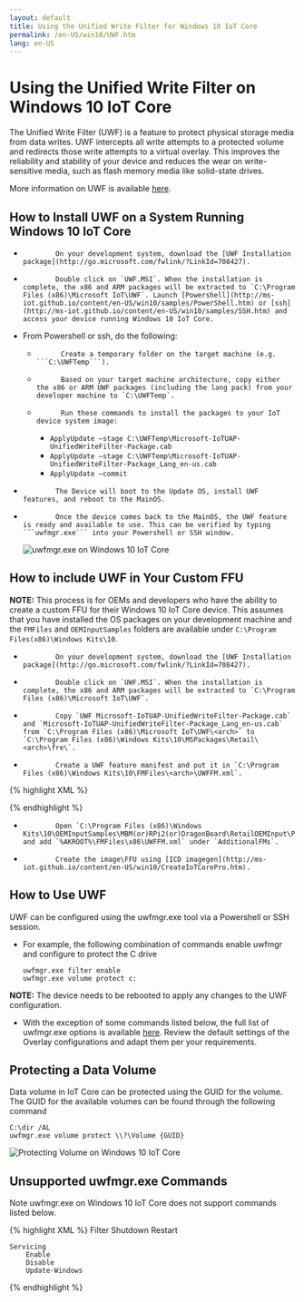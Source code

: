 ```yaml
---
layout: default
title: Using the Unified Write Filter for Windows 10 IoT Core
permalink: /en-US/win10/UWF.htm
lang: en-US
---
```

# Using the Unified Write Filter on Windows 10 IoT Core

The Unified Write Filter (UWF) is a feature to protect physical storage media from data writes. UWF intercepts all write attempts to a protected volume and redirects those write attempts to a virtual overlay. This improves the reliability and stability of your device and reduces the wear on write-sensitive media, such as flash memory media like solid-state drives.

More information on UWF is available [here](https://msdn.microsoft.com/en-us/windows/hardware/mt572001).

## How to Install UWF on a System Running Windows 10 IoT Core
*             On your development system, download the [UWF Installation package](http://go.microsoft.com/fwlink/?LinkId=708427).
*             Double click on `UWF.MSI`. When the installation is complete, the x86 and ARM packages will be extracted to `C:\Program Files (x86)\Microsoft IoT\UWF`. Launch [Powershell](http://ms-iot.github.io/content/en-US/win10/samples/PowerShell.htm) or [ssh](http://ms-iot.github.io/content/en-US/win10/samples/SSH.htm) and access your device running Windows 10 IoT Core.
* From Powershell or ssh, do the following:
  *           Create a temporary folder on the target machine (e.g. ```C:\UWFTemp```).
  *           Based on your target machine architecture, copy either the x86 or ARM UWF packages (including the lang pack) from your developer machine to `C:\UWFTemp`.
  *           Run these commands to install the packages to your IoT device system image:
    * `ApplyUpdate –stage C:\UWFTemp\Microsoft-IoTUAP-UnifiedWriteFilter-Package.cab`
    * `ApplyUpdate –stage C:\UWFTemp\Microsoft-IoTUAP-UnifiedWriteFilter-Package_Lang_en-us.cab`
    * `ApplyUpdate –commit`
*             The Device will boot to the Update OS, install UWF features, and reboot to the MainOS.
*             Once the device comes back to the MainOS, the UWF feature is ready and available to use. This can be verified by typing ```uwfmgr.exe``` into your Powershell or SSH window.

  ![uwfmgr.exe on Windows 10 IoT Core]({{site.baseurl}}/Resources/images/uwfmgr.png)


## How to include UWF in Your Custom FFU 
**NOTE:** This process is for OEMs and developers who have the ability to create a custom FFU for their Windows 10 IoT Core device. This assumes that you have installed the OS packages on your development machine and the `FMFiles` and `OEMInputSamples` folders are available under `C:\Program Files(x86)\Windows Kits\10`.

*             On your development system, download the [UWF Installation package](http://go.microsoft.com/fwlink/?LinkId=708427).
*             Double click on `UWF.MSI`. When the installation is complete, the x86 and ARM packages will be extracted to `C:\Program Files (x86)\Microsoft IoT\UWF`.
*             Copy `UWF Microsoft-IoTUAP-UnifiedWriteFilter-Package.cab` and `Microsoft-IoTUAP-UnifiedWriteFilter-Package_Lang_en-us.cab` from `C:\Program Files (x86)\Microsoft IoT\UWF\<arch>` to `C:\Program Files (x86)\Windows Kits\10\MSPackages\Retail\<arch>\fre\`.
*             Create a UWF feature manifest and put it in `C:\Program Files (x86)\Windows Kits\10\FMFiles\<arch>\UWFFM.xml`.

{% highlight XML %}
<?xml version="1.0" encoding="utf-8"?>
<FeatureManifest xmlns:xsi="http://www.w3.org/2001/XMLSchema-instance" xmlns:xsd="http://www.w3.org/2001/XMLSchema" xmlns="http://schemas.microsoft.com/embedded/2004/10/ImageUpdate">
  <BasePackages>
     <PackageFile Path="$(mspackageroot)\Retail\$(cputype)\$(buildtype)" Name="Microsoft-IoTUAP-UnifiedWriteFilter-Package.cab" Language="*" />
  </BasePackages>
  
  <Features>
    <Microsoft />
    <MSFeatureGroups />
    <OEM />     
    <OEMFeatureGroups />
  </Features>
</FeatureManifest>

{% endhighlight %}

*             Open `C:\Program Files (x86)\Windows Kits\10\OEMInputSamples\MBM(or)RPi2(or)DragonBoard\RetailOEMInput\ProductionOEMInput.xml` and add `%AKROOT%\FMFiles\x86\UWFFM.xml` under `AdditionalFMs`.
*             Create the image\FFU using [ICD imagegen](http://ms-iot.github.io/content/en-US/win10/CreateIoTCorePro.htm).


## How to Use UWF
UWF can be configured using the uwfmgr.exe tool via a Powershell or SSH session.
* For example, the following combination of commands enable uwfmgr and configure to protect the C drive

  `uwfmgr.exe filter enable`
  <br>
  `uwfmgr.exe volume protect c:`

**NOTE:** The device needs to be rebooted to apply any changes to the UWF configuration. 
* With the exception of some commands listed below, the full list of uwfmgr.exe options is available [here](https://msdn.microsoft.com/en-us/windows/hardware/mt572002). Review the default settings of the Overlay configurations and adapt them per your requirements.

## Protecting a Data Volume
Data volume in IoT Core can be protected using the GUID for the volume. 
The GUID for the available volumes can be found through the following command

  `C:\dir /AL`
  <br>
  `uwfmgr.exe volume protect \\?\Volume {GUID}`


  ![Protecting Volume on Windows 10 IoT Core]({{site.baseurl}}/Resources/images/uwfmgr_protect.png)

## Unsupported uwfmgr.exe Commands
Note uwfmgr.exe on Windows 10 IoT Core does not support commands listed below.

{% highlight XML %}
    Filter 
        Shutdown 
        Restart 

    Servicing 
        Enable 
        Disable 
        Update-Windows
{% endhighlight %}
